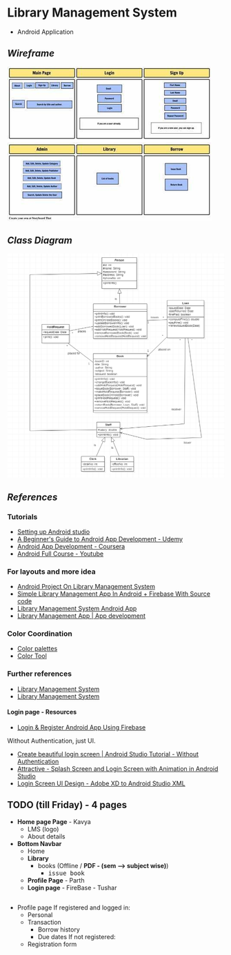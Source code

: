 # Library Management System

- Android Application

## *Wireframe*

![LMS](documentation/images/wireframe.jpg)

## *Class Diagram*

![class-diagram](documentation/images/class-diagram.png)

## *References*

### Tutorials

- [Setting up Android studio](https://youtu.be/InigFUSiPl8)
- [A Beginner's Guide to Android App Development - Udemy](https://www.udemy.com/course/a-beginners-guide-to-android-app-development/)
- [Android App Development - Coursera](https://www.coursera.org/learn/java-for-android/home/welcome)
- [Android Full Course - Youtube](https://youtu.be/aS__9RbCyHg)

### For layouts and more idea

- [Android Project On Library Management System](https://www.youtube.com/watch?v=TKum0Eg206c)
- [Simple Library Management App In Android + Firebase With Source code](https://www.youtube.com/watch?v=HCQPtRrPPcE)
- [Library Management System Android App](https://www.youtube.com/watch?v=B-CjB_dmQcw)
- [Library Management App | App development](https://www.youtube.com/watch?v=HxUVoF0IfP4)

### Color Coordination

- [Color palettes](https://coolors.co/palettes/trending)
- [Color Tool](https://material.io/resources/color/#!/?view.left=0&view.right=0)

### Further references

- [Library Management System](https://github.com/OSSpk/Library-Management-System-JAVA)
- [Library Management System](https://github.com/yliu12138/Android-Library-Management-System)

#### Login page - Resources

- [Login & Register Android App Using Firebase](https://www.youtube.com/watch?v=tbh9YaWPKKs)

Without Authentication, just UI.

- [Create beautiful login screen | Android Studio Tutorial - Without Authentication](https://www.youtube.com/watch?v=GAdGmJxfcf8)
- [Attractive - Splash Screen and Login Screen with Animation in Android Studio](https://www.youtube.com/watch?v=-7xLyPLJ_NI)
- [Login Screen UI Design - Adobe XD to Android Studio XML](https://www.youtube.com/watch?v=IVE5ETGEoA4)

## TODO (till Friday) - 4 pages

- **Home page Page** - Kavya
  - LMS (logo)
  - About details
- **Bottom Navbar**
  - Home 
  - **Library**
    - books (Offline / **PDF - (sem --> subject wise)**)
      - <kbd>issue book</kbd>
  - **Profile Page** - Parth
  - **Login page** - FireBase - Tushar

##
  
- Profile page
If registered and logged in:
  - Personal
  - Transaction
    - Borrow history
    - Due dates
If not registered:
  - Registration form
